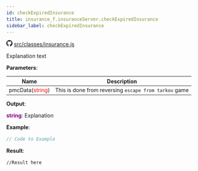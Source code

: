 ```yaml
---
id: checkExpiredInsurance
title: insurance_f.insuranceServer.checkExpiredInsurance
sidebar_label: checkExpiredInsurance
---
```

![](/img/github.png) [src/classes/insurance.js](https://github.com/TrustedSourceLeaks/LeakedServer/blob/master/src/classes/insurance.js#L9)

Explanation text

**Parameters**:

Name  |   Description 
----------- |   -----------
pmcData(<font color="red">string</font>)  |   This is done from reversing `escape from tarkov` game


**Output**:

**<font color="purple">string</font>**: Explanation


**Example**:
```js
// Code to Example
```

**Result**:
```
//Result here
```